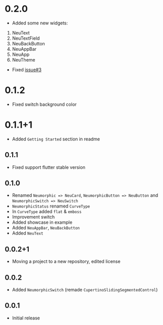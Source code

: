# 0.2.0

* Added some new widgets:
1. NeuText
2. NeuTextField
3. NeuBackButton
4. NeuAppBar
5. NeuApp
6. NeuTheme

* Fixed [issue#3](https://github.com/neumorphic/neumorphic.flutter/issues/3)

# 0.1.2

* Fixed switch background color

# 0.1.1+1

* Added `Getting Started` section in readme

## 0.1.1

* Fixed support flutter stable version

## 0.1.0

* Renamed `Neumorphic => NeuCard`, `NeumorphicButton => NeuButton` and `NeumorphicSwitch => NeuSwitch`
* `NeumorphicStatus` renamed `CurveType`
* In `CurveType` added `flat` & `emboss`
* Improvement switch
* Added showcase in example
* Added `NeuAppBar`, `NeuBackButton`
* Added `NeuText`

## 0.0.2+1

* Moving a project to a new repository, edited license

## 0.0.2

* Added `NeumorphicSwitch` (remade `CupertinoSlidingSegmentedControl`)

## 0.0.1

* Initial release

